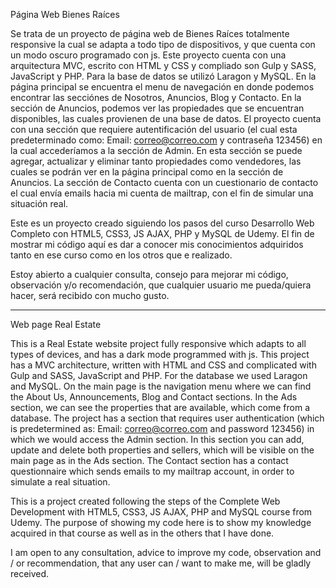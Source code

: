 Página Web Bienes Raíces 

Se trata de un proyecto de página web de Bienes Raíces totalmente responsive la cual se adapta a todo tipo de dispositivos, y que cuenta con un modo oscuro programado con js.
Este proyecto cuenta con una arquitectura MVC, escrito con HTML y CSS y compliado son Gulp y SASS, JavaScript y PHP. Para la base de datos se utilizó Laragon y MySQL. 
En la página principal se encuentra el menu de navegación en donde podemos encontrar las secciónes de Nosotros, Anuncios, Blog y Contacto. En la sección de Anuncios, podemos ver las propiedades que se encuentran disponibles, las cuales provienen de una base de datos. El proyecto cuenta con una sección que requiere autentificación del usuario (el cual esta predeterminado como: Email: correo@correo.com y contraseña 123456) en la cual accederíamos a la sección de Admin. En esta sección se puede agregar, actualizar y eliminar tanto propiedades como vendedores, las cuales se podrán ver en la página principal como en la sección de Anuncios. 
La sección de Contacto cuenta con un cuestionario de contacto el cual envía emails hacia mi cuenta de mailtrap, con el fin de simular una situación real. 

Este es un proyecto creado siguiendo los pasos del curso Desarrollo Web Completo con HTML5, CSS3, JS AJAX, PHP y MySQL de Udemy. El fin de mostrar mi código aquí es dar a conocer mis conocimientos adquiridos tanto en ese curso como en los otros que e realizado. 

Estoy abierto a cualquier consulta, consejo para mejorar mi código, observación y/o recomendación, que cualquier usuario me pueda/quiera hacer, será recibido con mucho gusto. 


--------------------------------------------------------------------------------------------------------------------------------------------------------


Web page Real Estate 

This is a Real Estate website project fully responsive which adapts to all types of devices, and has a dark mode programmed with js.
This project has a MVC architecture, written with HTML and CSS and complicated with Gulp and SASS, JavaScript and PHP. For the database we used Laragon and MySQL. 
On the main page is the navigation menu where we can find the About Us, Announcements, Blog and Contact sections. In the Ads section, we can see the properties that are available, which come from a database. The project has a section that requires user authentication (which is predetermined as: Email: correo@correo.com and password 123456) in which we would access the Admin section. In this section you can add, update and delete both properties and sellers, which will be visible on the main page as in the Ads section. 
The Contact section has a contact questionnaire which sends emails to my mailtrap account, in order to simulate a real situation. 

This is a project created following the steps of the Complete Web Development with HTML5, CSS3, JS AJAX, PHP and MySQL course from Udemy. The purpose of showing my code here is to show my knowledge acquired in that course as well as in the others that I have done. 

I am open to any consultation, advice to improve my code, observation and / or recommendation, that any user can / want to make me, will be gladly received. 
